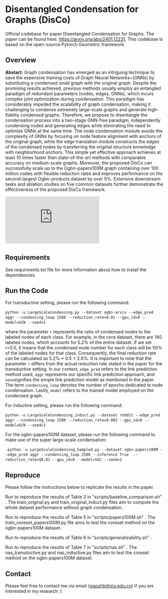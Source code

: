 # Disentangled Condensation for Graphs (DisCo)
Official codebase for paper Disentangled Condensation for Graphs. The paper can be found here: https://arxiv.org/abs/2401.12231. This codebase is based on the open-source Pytorch Geometric framework.

## Overview

**Abstart:** Graph condensation has emerged as an intriguing technique to save the expensive training costs of Graph Neural Networks~(GNNs) by substituting a condensed small graph with the original graph. Despite the promising results achieved, previous methods usually employ an entangled paradigm of redundant parameters (nodes, edges, GNNs), which incurs complex joint optimization during condensation. This paradigm has considerably impeded the scalability of graph condensation, making it challenging to condense extremely large-scale graphs and generate high-fidelity condensed graphs. Therefore, we propose to disentangle the condensation process into a two-stage GNN-free paradigm, independently condensing nodes and generating edges while eliminating the need to optimize GNNs at the same time. The node condensation module avoids the complexity of GNNs by focusing on node feature alignment with anchors of the original graph, while the edge translation module constructs the edges of the condensed nodes by transferring the original structure knowledge with neighborhood anchors. This simple yet effective approach achieves at least 10 times faster than state-of-the-art methods with comparable accuracy on medium-scale graphs. Moreover, the proposed DisCo can successfully scale up to the Ogbn-papers100M graph containing over 100 million nodes with flexible reduction rates and improves performance on the second-largest Ogbn-products dataset by over 5%. Extensive downstream tasks and ablation studies on five common datasets further demonstrate the effectiveness of the proposed DisCo framework.

![Disco_framework 图标](https://github.com/BangHonor/DisCo/blob/main/Disco_frameworkv3.pdf)

## Requirements
See requirments.txt file for more information about how to install the dependencies.

## Run the Code
For transductive setting, please run the following command:
```
python -u LargeScaleCondensing.py --dataset ogbn-arxiv --edge_pred aggr --condensing_loop 1500 --reduction_rate=0.01 --gpu_id=0 --model=GCN --seed=1
```
where the parameter ```r``` represents the ratio of condensed nodes to the labeled nodes of each class. For example, in the cora dataset, there are 140 labeled nodes, which accounts for 5.2% of the entire dataset. If we set r=0.5, it means that the condensed node number for each class will be 50% of the labeled nodes for that class. Consequently, the final reduction rate can be calculated as 5.2% * 0.5 = 2.6%. It is important to note that the parameter ```r``` differs from the actual reduction rate stated in the paper for the transductive setting. In our context, ```edge_pred``` refers to the link prediction method used, ```aggr``` represents our specific link prediction approach, and ```none```signifies the simple link prediction model as mentioned in the paper. The term `condensing_loop` denotes the number of epochs dedicated to node condensation. Lastly, `model` refers to the trained model employed on the condensed graph.

For inductive setting, please run the following command:
```
python -u LargeScaleCondensing_induct.py --dataset reddit --edge_pred aggr --condensing_loop 2500 --reduction_rate=0.002 --gpu_id=0 --model=GCN --seed=1
```

For the ogbn-papers100M dataset, please run the following command to make use of the super large-scale condensation:
```
 python -u LargeScaleCondensing_Sampled.py --dataset ogbn-papers100M --edge_pred aggr --condensing_loop 2500 --inference True  --reduction_rate=$0.01 --gpu_id=0 --model=SGC --seed=1
```

## Reproduce
Please follow the instructions below to replicate the results in the paper.

Run to reproduce the results of Table 3 in "scripts/baseline_comparison.sh" . The train_original.py and train_original_induct.py files aim to compute the whole dataset performance without graph condensation.

Run to reproduce the results of Table 5 in "scripts/papers100M.sh" . The train_coreset_papers100M.py file aims to test the coreset method on the ogbn-papers100M dataset.

Run to reproduce the results of Table 6 in "scripts/generalizability.sh" . 

Run to reproduce the results of Table 7 in "scripts/nas.sh" . The nas_transductive.py and nas_inductive.py files aim to test the coreset method on the ogbn-papers100M dataset.


## Contact
Please feel free to contact me via email (xiaozhb@zju.edu.cn) if you are interested in my research :)
